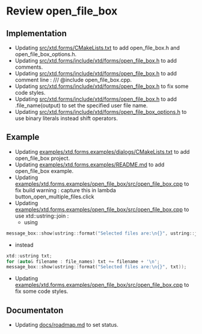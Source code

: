 # Review open_file_box

## Implementation

* Updating [src/xtd.forms/CMakeLists.txt](../../../src/xtd.forms/CMakeLists.txt) to add open_file_box.h and  open_file_box_options.h.
* Updating [src/xtd.forms/include/xtd/forms/open_file_box.h](../../../src/xtd.forms/include/xtd/forms/open_file_box.h) to add  comments.
* Updating [src/xtd.forms/include/xtd/forms/open_file_box.h](../../../src/xtd.forms/include/xtd/forms/open_file_box.h) to add  comment line : /// @include open_file_box.cpp.
* Updating [src/xtd.forms/include/xtd/forms/open_file_box.h](../../../src/xtd.forms/include/xtd/forms/open_file_box.h) to fix some code styles.
* Updating [src/xtd.forms/include/xtd/forms/open_file_box.h](../../../src/xtd.forms/include/xtd/forms/open_file_box.h) to add .file_name(output) to set the specified user file name.
* Updating [src/xtd.forms/include/xtd/forms/open_file_box_options.h](../../../src/xtd.forms/include/xtd/forms/open_file_box_options.h) to use binary literals instead shift operators.

## Example

* Updating [examples/xtd.forms.examples/dialogs/CMakeLists.txt](../../../examples/xtd.forms.examples/dialogs/CMakeLists.txt) to add open_file_box project.
* Updating [examples/xtd.forms.examples/README.md](../../../examples/xtd.forms.examples/README.md) to add open_file_box example.
* Updating [examples/xtd.forms.examples/open_file_box/src/open_file_box.cpp](../../../eexamples/xtd.forms.examples/open_file_box/src/open_file_box.cpp) to fix build warning : capture this in lambda button_open_multiple_files.click
* Updating [examples/xtd.forms.examples/open_file_box/src/open_file_box.cpp](../../../eexamples/xtd.forms.examples/open_file_box/src/open_file_box.cpp) to use xtd::ustring::join :
  * using
```c++
message_box::show(ustring::format("Selected files are:\n{}", ustring::join("\n", file_names)));
```
  * instead
```c++
xtd::ustring txt;
for (auto& filename : file_names) txt += filename + '\n';
message_box::show(ustring::format("Selected files are:\n{}", txt));
```
* Updating [examples/xtd.forms.examples/open_file_box/src/open_file_box.cpp](../../../examples/xtd.forms.examples/open_file_box/src/open_file_box.cpp) to fix some code styles.

## Documentaton

* Updating [docs/roadmap.md](../../../docs/roadmap.md) to set status.
